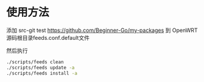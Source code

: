 # 使用方法


添加 src-git test https://github.com/Beginner-Go/my-packages 到 OpenWRT源码根目录feeds.conf.default文件

然后执行

```bash
./scripts/feeds clean
./scripts/feeds update -a
./scripts/feeds install -a
```
